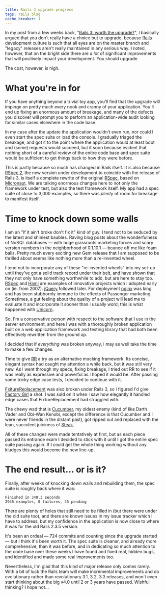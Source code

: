 ```yaml
---
title: Rails 3 upgrade progress
tags: rails blog
cache_breaker: 1
---
```


In my post from a few weeks back, "[Rails 3: worth the upgrade?](/blog/rails-3-worth-the-upgrade)", I basically argued that you don't really have a choice but to upgrade, because [Rails](/wiki/Rails) development culture is such that all eyes are on the master branch and "legacy" releases aren't really maintained in any serious way. I noted, however, that on the bright side there are _a lot_ of significant improvements that will positively impact your development. You should upgrade.

The cost, however, is high.

# What you're in for

If you have anything beyond a trivial toy app, you'll find that the upgrade will impinge on pretty much every nook and cranny of your application. You'll end up fixing an enormous amount of breakage, and many of the defects you discover will prompt you to perform an application-wide audit looking for similar cases elsewhere in the code base.

In my case after the update the application wouldn't even run, nor could I even start the spec suite or load the console. I gradually triaged the breakage, and got it to the point where the application would at least boot and (some) requests would succeed, but it soon because evident that nothing short of a careful review of the entire code base and spec suite would be sufficient to get things back to how they were before.

This is partly because so much has changed in Rails itself. It is also because [RSpec 2](/wiki/RSpec_2), the new version under development to coincide with the release of Rails 3, is itself a complete rewrite of the original [RSpec](/wiki/RSpec), based on [Micronaut](/wiki/Micronaut). We are talking enormous changes here to not only the framework under test, but also the test framework itself. My app had a spec suite of close to 3,000 examples, so there was _plenty_ of room for breakage to manifest itself.

# Time to knock down some walls

I am an "If it ain't broke don't fix it" kind of guy. I tend not to be seduced by the latest and shiniest baubles. Raving blog posts about the wonderfulness of NoSQL databases — with huge grassroots marketing forces and scary version numbers in the neighborhood of 0.1.10.1 — bounce off me like foam balls. Pretty much every exciting new Gem release that I am supposed to be thrilled about seems like nothing more than a re-invented wheel.

I tend not to incorporate any of these "re-invented wheels" into my set-up until they've got a solid track record under their belt, and have shown that they not only have something worthwhile to add, but are here to stay too. [RSpec](/wiki/RSpec) and [Haml](/wiki/Haml) are examples of innovative projects which I adopted early on (ie. from 2007). [jQuery](/wiki/jQuery) followed later. For deployment [nginx](/wiki/nginx) was king and has been stubbornly immune to the effects of Passenger marketing. Sometimes, a gut feeling about the quality of a project will lead me to evaluate it and incorporate it sooner than I usually word; this is what happened with [Unicorn](/wiki/Unicorn).

So, I'm a conservative person with respect to the software that I use in the server environment, and here I was with a thoroughly broken application built on a web application framework and testing library that had both been effectively rewritten from the ground up.

I decided that if _everything_ was broken anyway, I may as well take the time to make a few changes.

Time to give [RR](/wiki/RR) a try as an alternative mocking framework. Its concise, elegant syntax had caught my attention a while back, but it was still very new. As I went through my specs, fixing breakage, I tried out RR to see if it was really as expressive and powerful as I hoped it would be. After passing some tricky edge case tests, I decided to continue with it.

[FxitureReplacement](/wiki/FxitureReplacement) was also broken under Rails 3, so I figured I'd give [Factory Girl](/wiki/Factory_Girl) a shot. I was sold on it when I saw how elegantly it handled edge cases that FixtureReplacement had struggled with.

The chewy wad that is [Cucumber](/wiki/Cucumber), my oldest enemy (kind of like Darth Vader and Obi-Wan Kenobi, except the difference is that Cucumber and I were never friends in the distant past), got ripped out and replaced with the lean, succulent juiciness of [Steak](/wiki/Steak).

All of these changes were made tentatively at first, but as each piece passed its entrance exam I decided to stick with it until I got the entire spec suite passing again. If I could get the whole thing working without any kludges this would become the new line-up.

# The end result... or is it?

Finally, after weeks of knocking down walls and rebuilding them, the spec suite is roughly back where it was:

    Finished in 340.3 seconds
    2935 examples, 0 failures, 45 pending

There are plenty of holes that still need to be filled in (but there were under the old suite too), and there are known issues in my issue tracker which I have to address, but my confidence in the application is now close to where it was for the old Rails 2.3.5 version.

It's been an ordeal — 724 commits and counting since the upgrade started — but I think it's been worth it. The spec suite is cleaner, and already more comprehensive, than it was before, and in dedicating so much attention to the code base over these weeks I have found and fixed real, hidden bugs, and identified and made some real improvements too.

Nevertheless, I'm glad that this kind of major release only comes rarely. With a bit of luck the Rails team will make incremental improvements and do evolutionary rather than revolutionary 3.1, 3.2, 3.3 releases, and won't even start thinking about the big v4.0 until 2 or 3 years have passed. Wishful thinking? I hope not...
